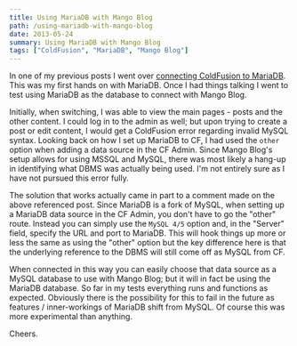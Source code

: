 ```yaml
---
title: Using MariaDB with Mango Blog
path: /using-mariadb-with-mango-blog
date: 2013-05-24
summary: Using MariaDB with Mango Blog
tags: ["ColdFusion", "MariaDB", "Mango Blog"]
---
```


In one of my previous posts I went over [connecting ColdFusion to MariaDB](http://www.tonyjunkes.com/blog/connecting-coldfusion-to-mariadb). This was my first hands on with MariaDB. Once I had things talking I went to test using MariaDB as the database to connect with Mango Blog.

Initially, when switching, I was able to view the main pages - posts and the other content. I could log in to the admin as well; but upon trying to create a post or edit content, I would get a ColdFusion error regarding invalid MySQL syntax. Looking back on how I set up MariaDB to CF, I had used the `other` option when adding a data source in the CF Admin. Since Mango Blog's setup allows for using MSSQL and MySQL, there was most likely a hang-up in identifying what DBMS was actually being used. I'm not entirely sure as I have not pursued this error fully.

The solution that works actually came in part to a comment made on the above referenced post. Since MariaDB is a fork of MySQL, when setting up a MariaDB data source in the CF Admin, you don't have to go the "other" route. Instead you can simply use the `MySQL 4/5` option and, in the "Server" field, specify the URL and port to MariaDB. This will hook things up more or less the same as using the "other" option but the key difference here is that the underlying reference to the DBMS will still come off as MySQL from CF.

When connected in this way you can easily choose that data source as a MySQL database to use with Mango Blog; but it will in fact be using the MariaDB database. So far in my tests everything runs and functions as expected. Obviously there is the possibility for this to fail in the future as features / inner-workings of MariaDB shift from MySQL. Of course this was more experimental than anything.

Cheers.